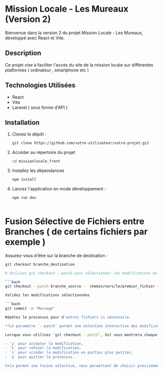 # Mission Locale - Les Mureaux (Version 2)

Bienvenue dans la version 2 du projet Mission Locale - Les Mureaux, développé avec React et Vite.

## Description

Ce projet vise à faciliter l'accès du site de la mission locale sur différentes platformes ( ordinateur , smartphone etc )


## Technologies Utilisées

- React
- Vite
- Laravel ( sous forme d'API )
## Installation

1. Clonez le dépôt :

   ```bash
   git clone https://github.com/votre-utilisateur/votre-projet.git

2. Accéder au répertoire du projet 
    ```bash
   cd missionlocale_front
3. Installez les dépendances
    ```bash
   npm install
4. Lancez l'application en mode développement :
   ```bash
   npm run dev



# Fusion Sélective de Fichiers entre Branches ( de certains fichiers par exemple )
Assurez-vous d'être sur la branche de destination :

```bash
git checkout branche_destination

# Utilisez git checkout --patch pour sélectionner les modifications du premier fichier

```bash
git checkout --patch branche_source -- chemin/vers/le/premier_fichier ( exemple : git checkout --patch dev -- chemin/vers/le/fichier.jsx )

Validez les modifications sélectionnées

```bash
git commit -m "Message"

Répétez le processus pour d'autres fichiers si nécessaire. 

**Le paramètre `--patch` permet une sélection interactive des modifications à fusionner. Vous aurez la possibilité d'accepter ou de rejeter chaque modification, ce qui vous donne un contrôle fin sur les changements que vous souhaitez intégrer.**

Lorsque vous utilisez `git checkout --patch`, Git vous montrera chaque modification de manière interactive et vous demandera si vous souhaitez l'inclure dans la fusion. Vous pouvez choisir parmi plusieurs options, notamment :

- `y` pour accepter la modification,
- `n` pour refuser la modification,
- `s` pour scinder la modification en parties plus petites,
- `q` pour quitter le processus.

Cela permet une fusion sélective, vous permettant de choisir précisément les parties des fichiers que vous souhaitez intégrer.

